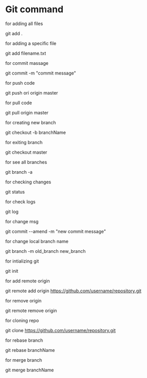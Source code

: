 # Git command

for adding all files

git add . 

for adding a specific file

git add filename.txt

for commit massage

git commit -m "commit message"

for push code

git push ori origin master

for pull code

git pull origin master

for creating new branch

git checkout -b branchName

for exiting branch 

git checkout master

for see all branches

git branch -a

for checking changes

git status

for check logs 

git log

for change msg 

git commit --amend -m "new commit message"

for change local branch name 

git branch -m old_branch new_branch

for intializing git

git init 

for add remote origin 

git remote add origin https://github.com/username/repository.git

for remove origin

git remote remove origin

for cloning repo

git clone https://github.com/username/repository.git

for rebase branch 

git rebase branchName

for merge branch

git merge branchName

